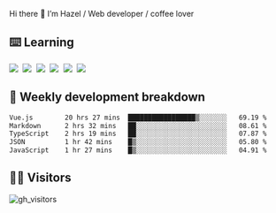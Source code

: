 
Hi there 👋 I’m Hazel / Web developer / coffee lover

## ⌨️ Learning

<samp>
 <a href="https://github.com/vuejs/core"><img src="https://api.iconify.design/logos:vue.svg" /></a>
  <a href="https://github.com/vuejs/core"><img src="https://api.iconify.design/logos:react.svg" /></a>
  <a href="https://github.com/solidjs/solid"><img src="https://api.iconify.design/logos:solidjs.svg" /></a>
  <a href="https://github.com/vitejs/vite"><img src="https://api.iconify.design/logos:vitejs.svg" /></a>
  <a href="https://github.com/microsoft/TypeScript"><img src="https://api.iconify.design/logos:typescript-icon.svg" /></a> 
  <a href="https://github.com/unocss/unocss"><img src="https://api.iconify.design/logos:unocss.svg" /></a>
  

</samp>


## 🦀 Weekly development breakdown

<!--START_SECTION:waka-->

```txt
Vue.js        20 hrs 27 mins  █████████████████▒░░░░░░░   69.19 %
Markdown      2 hrs 32 mins   ██░░░░░░░░░░░░░░░░░░░░░░░   08.61 %
TypeScript    2 hrs 19 mins   ██░░░░░░░░░░░░░░░░░░░░░░░   07.87 %
JSON          1 hr 42 mins    █▒░░░░░░░░░░░░░░░░░░░░░░░   05.80 %
JavaScript    1 hr 27 mins    █▒░░░░░░░░░░░░░░░░░░░░░░░   04.91 %
```

<!--END_SECTION:waka-->
## 👬🏻 Visitors

![gh_visitors](https://profile-counter.glitch.me/Hazel-Lin/count.svg)

